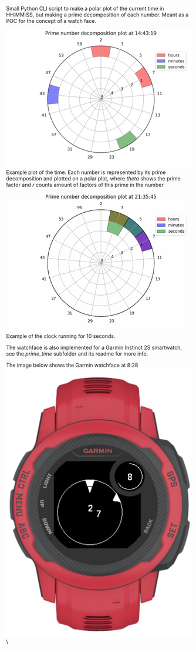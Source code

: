 Small Python CLI script to make a polar plot of the current time in HH:MM:SS, but making a prime decomposition of each number. Meant as a POC for the concept of a watch face.

![Example plot of the time](./prime_time.svg) \
Example plot of the time. Each number is represented by its prime decomposition and plotted on a polar plot, where *theta* shows the prime factor and *r* counts amount of factors of this prime in the number

![Example of the running clock](./running_clock.gif) \
Example of the clock running for 10 seconds.

The watchface is also implemented for a Garmin Instinct 2S smartwatch, see the *prime_time* subfolder and its readme for more info.

The image below shows the Garmin watchface at 8:28
![Prime time watchface screencapture](garmin_prime_time_8_28.JPG) \